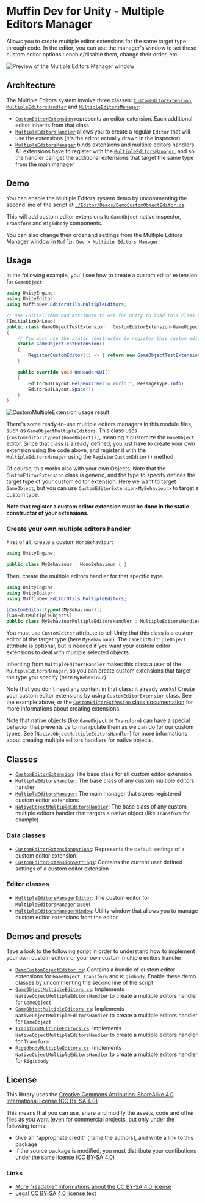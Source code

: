 # Muffin Dev for Unity - Multiple Editors Manager

Allows you to create multiple editor extensions for the same target type through code. In the editor, you can use the manager's window to set these custom editor options : enable/disable them, change their order, etc.

![Preview of the Multiple Editors Manager window](./Documentation~/Images/multiple-editors-manager-window.png)

## Architecture

The Multiple Editors system involve three classes: [`CustomEditorExtension`](./Documentation~/custom-editor-extension.md), [`MultipleEditorsHandler`](./Documentation~/multiple-editors-handler.md) and [`MultipleEditorsManager`](./Documentation~/multiple-editors-manager.md):

- [`CustomEditorExtension`](./Documentation~/custom-editor-extension.md) represents an editor extension. Each additional editor inherits from that class
- [`MultipleEditorsHandler`](./Documentation~/multiple-editors-handler.md) allows you to create a regular `Editor` that will use the extensions (it's the editor actually drawn in the inspector)
- [`MultipleEditorsManager`](./Documentation~/multiple-editors-manager.md) binds extensions and multiple editors handlers. All extensions have to register with the [`MultipleEditorsManager`](./Documentation~/multiple-editors-manager.md), and so the handler can get the additional extensions that target the same type from the main manager

## Demo

You can enable the Multiple Editors system demo by uncommenting the second line of the script at [`./Editor/Demos/DemoCustomObjectEditor.cs`](./Editor/Demos/DemoCustomObjectEditor.cs).

This will add custom editor extensions to `GameObject` native inspector, `Transform` and `Rigidbody` components.

You can also change their order and settings from the Multiple Editors Manager window in `Muffin Dev > Multiple Editors Manager`.

## Usage

In the following example, you'll see how to create a custom editor extension for `GameObject`:

```cs
using UnityEngine;
using UnityEditor;
using MuffinDev.EditorUtils.MultipleEditors;

// Use InitializeOnLoad attribute to ask for Unity to load this class after recompiling
[InitializeOnLoad]
public class GameObjectTestExtension : CustomEditorExtension<GameObject>
{
    // You must use the static constructor to register this custom editor extension
    static GameObjectTestExtension()
    {
        RegisterCustomEditor(() => { return new GameObjectTestExtension(); });
    }

    public override void OnHeaderGUI()
    {
        EditorGUILayout.HelpBox("Hello World!", MessageType.Info);
        EditorGUILayout.Space();
    }
}
```

![`CustomMultipleExtension` usage result](./Documentation~/Images/multiple-editors-manager-usage-gameobject.png)

There's some ready-to-use multiple editors managers in this module files, such as `GameObjectMultipleEditors`. This class uses `[CustomEditor(typeof(GameObject))]`, meaning it customize the `GameObject` editor. Since that class is already defined, you just have to create your own extension using the code above, and register it with the `MultipleEditorsManager` using the `RegisterCustomEditor()` method.

Of course, this works also with your own Objects. Note that the `CustomEditorExtension` class is generic, and the type to specify defines the target type of your custom editor extension. Here we want to target `GameObject`, but you can use `CustomEditorExtension<MyBehaviour>` to target a custom type.

**Note that register a custom editor extension must be done in the static constructor of your extensions.**

### Create your own multiple editors handler

First of all, create a custom `MonoBehaviour`:

```cs
using UnityEngine;

public class MyBehaviour : MonoBehaviour { }
```

Then, create the multiple editors handler for that specific type.

```cs
using UnityEngine;
using UnityEditor;
using MuffinDev.EditorUtils.MultipleEditors;

[CustomEditor(typeof(MyBehaviour))]
[CanEditMultipleObjects]
public class MyBehaviourMultipleEditorsHandler : MultipleEditorsHandler<MyBehaviour> { }
```

You must use `CustomEditor` attribute to tell Unity that this class is a custom editor of the target type (here `MyBehaviour`). The `CanEditMultipleObject` attribute is optional, but is needed if you want your custom editor extensions to deal with multiple selected objects.

Inheriting from `MultipleEditorsHandler` makes this class a user of the `MultipleEditorsManager`, so you can create custom extensions that target the type you specify (here `MyBehaviour`).

Note that you don't need any content in that class: it already works! Create your custom editor extensions by using `CustomEditorExtension` class. See the example above, or the [`CustomEditorExtension` class documentation](./Documentation~/custom-editor-extension.md) for more informations about creating extensions.

Note that native objects (like `GameObject` or `Transform`) can have a special behavior that prevents us to manipulate them as we can do for our custom types. See [`NativeObjectMultipleEditorsHandler`] for more informations about creating multiple editors handlers for native objects.

## Classes

- [`CustomEditorExtension`](custom-editor-extension.md): The base class for all custom editor extension
- [`MultipleEditorsHandler`](multiple-editors-manager-handler.md): The base class of any custom multiple editors handler
- [`MultipleEditorsManager`](multiple-editors-manager.md): The main manager that stores registered custom editor extensions
- [`NativeObjectMultipleEditorsHandler`](native-object-multiple-editors-handler.md): The base class of any custom multiple editors handler that targets a native object (like `Transform` for example)

### Data classes

- [`CustomEditorExtensionOptions`](custom-editor-extension-options.md): Represents the default settings of a custom editor extension
- [`CustomEditorExtensionSettings`](custom-editor-extension-settings.md): Contains the current user defined settings of a custom editor extension

### Editor classes

- [`MultipleEditorsManagerEditor`](multiple-editors-manager-editor.md): The custom editor for `MultipleEditorsManager` asset
- [`MultipleEditorsManagerWindow`](multiple-editors-manager-window.md): Utility window that allows you to manage custom editor extensions from the editor

## Demos and presets

Tave a look to the following script in order to understand how to implement your own custom editors or your own custom multiple editors handler:

- [`DemoCustomObjectEditor.cs`](./Editor/Demos/DemoCustomObjectEditor.cs): Contains a bundle of custom editor extensions for `GameObject`, `Transform` and `Rigidbody`. Enable these demo classes by uncommenting the second line of the script
- [`GameObjectMultipleEditors.cs`](./Editor/NativeObjectMultipleEditorsHandlers/GameObjectMultipleEditors.cs): Implements `NativeObjectMultipleEditorsHandler` to create a multiple editors handler for `GameObject`
- [`GameObjectMultipleEditors.cs`](./Editor/NativeObjectMultipleEditorsHandlers/GameObjectMultipleEditors.cs): Implements `NativeObjectMultipleEditorsHandler` to create a multiple editors handler for `GameObject`
- [`TransformMultipleEditors.cs`](./Editor/NativeObjectMultipleEditorsHandlers/TransformMultipleEditors.cs): Implements `NativeObjectMultipleEditorsHandler` to create a multiple editors handler for `Transform`
- [`RigidbodyMultipleEditors.cs`](./Editor/NativeObjectMultipleEditorsHandlers/RigidbodyMultipleEditors.cs): Implements `NativeObjectMultipleEditorsHandler` to create a multiple editors handler for `Rigidbody`

## License

This library uses the [Creative Commons Attribution-ShareAlike 4.0 International license (CC BY-SA 4.0)](https://creativecommons.org/licenses/by-sa/4.0/legalcode).

This means that you can use, share and modify the assets, code and other files as you want (even for commercial projects, but only under the following terms:

- Give an "appropriate credit" (name the authors), and write a link to this package
- If the source package is modified, you must distribute your contibutions under the same license ([CC BY-SA 4.0](https://creativecommons.org/licenses/by-sa/4.0/legalcode))

### Links

- [More "readable" informations about the CC BY-SA 4.0 license](https://creativecommons.org/licenses/by-sa/4.0)
- [Legal CC BY-SA 4.0 license text](https://creativecommons.org/licenses/by-sa/4.0/legalcode)